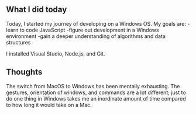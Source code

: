 ## What I did today
Today, I started my journey of developing on a Windows OS. My goals are: 
  -learn to code JavaScript
  -figure out development in a Windows environment
  -gain a deeper understanding of algorithms and data structures
  
I installed Visual Studio, Node.js, and Git. 

## Thoughts
The switch from MacOS to Windows has been mentally exhausting. The gestures, orientation of windows, and commands are a lot different;
just to do one thing in Windows takes me an inordinate amount of time compared to how long it would take on a Mac. 
